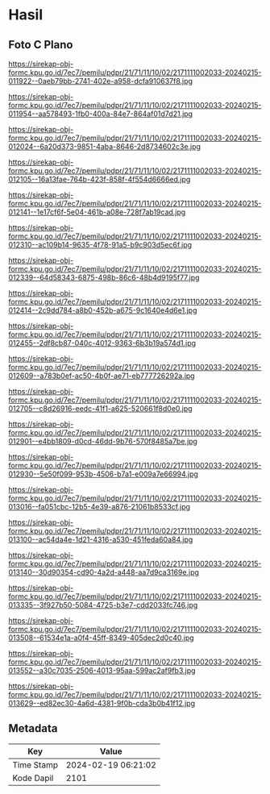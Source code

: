 # Hasil

## Foto C Plano

https://sirekap-obj-formc.kpu.go.id/7ec7/pemilu/pdpr/21/71/11/10/02/2171111002033-20240215-011922--0aeb79bb-2741-402e-a958-dcfa910637f8.jpg

https://sirekap-obj-formc.kpu.go.id/7ec7/pemilu/pdpr/21/71/11/10/02/2171111002033-20240215-011954--aa578493-1fb0-400a-84e7-864af01d7d21.jpg

https://sirekap-obj-formc.kpu.go.id/7ec7/pemilu/pdpr/21/71/11/10/02/2171111002033-20240215-012024--6a20d373-9851-4aba-8646-2d8734602c3e.jpg

https://sirekap-obj-formc.kpu.go.id/7ec7/pemilu/pdpr/21/71/11/10/02/2171111002033-20240215-012105--16a13fae-764b-423f-858f-4f554d6666ed.jpg

https://sirekap-obj-formc.kpu.go.id/7ec7/pemilu/pdpr/21/71/11/10/02/2171111002033-20240215-012141--1e17cf6f-5e04-461b-a08e-728f7ab19cad.jpg

https://sirekap-obj-formc.kpu.go.id/7ec7/pemilu/pdpr/21/71/11/10/02/2171111002033-20240215-012310--ac109b14-9635-4f78-91a5-b9c903d5ec6f.jpg

https://sirekap-obj-formc.kpu.go.id/7ec7/pemilu/pdpr/21/71/11/10/02/2171111002033-20240215-012339--64d58343-6875-498b-86c6-48b4d9195f77.jpg

https://sirekap-obj-formc.kpu.go.id/7ec7/pemilu/pdpr/21/71/11/10/02/2171111002033-20240215-012414--2c9dd784-a8b0-452b-a675-9c1640e4d6e1.jpg

https://sirekap-obj-formc.kpu.go.id/7ec7/pemilu/pdpr/21/71/11/10/02/2171111002033-20240215-012455--2df8cb87-040c-4012-9363-6b3b19a574d1.jpg

https://sirekap-obj-formc.kpu.go.id/7ec7/pemilu/pdpr/21/71/11/10/02/2171111002033-20240215-012609--a783b0ef-ac50-4b0f-ae71-eb777726292a.jpg

https://sirekap-obj-formc.kpu.go.id/7ec7/pemilu/pdpr/21/71/11/10/02/2171111002033-20240215-012705--c8d26916-eedc-41f1-a625-520661f8d0e0.jpg

https://sirekap-obj-formc.kpu.go.id/7ec7/pemilu/pdpr/21/71/11/10/02/2171111002033-20240215-012901--e4bb1809-d0cd-46dd-9b76-570f8485a7be.jpg

https://sirekap-obj-formc.kpu.go.id/7ec7/pemilu/pdpr/21/71/11/10/02/2171111002033-20240215-012930--5e50f099-953b-4506-b7a1-e009a7e66994.jpg

https://sirekap-obj-formc.kpu.go.id/7ec7/pemilu/pdpr/21/71/11/10/02/2171111002033-20240215-013016--fa051cbc-12b5-4e39-a876-21061b8533cf.jpg

https://sirekap-obj-formc.kpu.go.id/7ec7/pemilu/pdpr/21/71/11/10/02/2171111002033-20240215-013100--ac54da4e-1d21-4316-a530-451feda60a84.jpg

https://sirekap-obj-formc.kpu.go.id/7ec7/pemilu/pdpr/21/71/11/10/02/2171111002033-20240215-013140--30d90354-cd90-4a2d-a448-aa7d9ca3169e.jpg

https://sirekap-obj-formc.kpu.go.id/7ec7/pemilu/pdpr/21/71/11/10/02/2171111002033-20240215-013335--3f927b50-5084-4725-b3e7-cdd2033fc746.jpg

https://sirekap-obj-formc.kpu.go.id/7ec7/pemilu/pdpr/21/71/11/10/02/2171111002033-20240215-013508--61534e1a-a0f4-45ff-8349-405dec2d0c40.jpg

https://sirekap-obj-formc.kpu.go.id/7ec7/pemilu/pdpr/21/71/11/10/02/2171111002033-20240215-013552--a30c7035-2506-4013-95aa-599ac2af9fb3.jpg

https://sirekap-obj-formc.kpu.go.id/7ec7/pemilu/pdpr/21/71/11/10/02/2171111002033-20240215-013629--ed82ec30-4a6d-4381-9f0b-cda3b0b41f12.jpg


## Metadata

| Key        | Value               |
| ---------- | ------------------- |
| Time Stamp | 2024-02-19 06:21:02 |
| Kode Dapil | 2101                |



